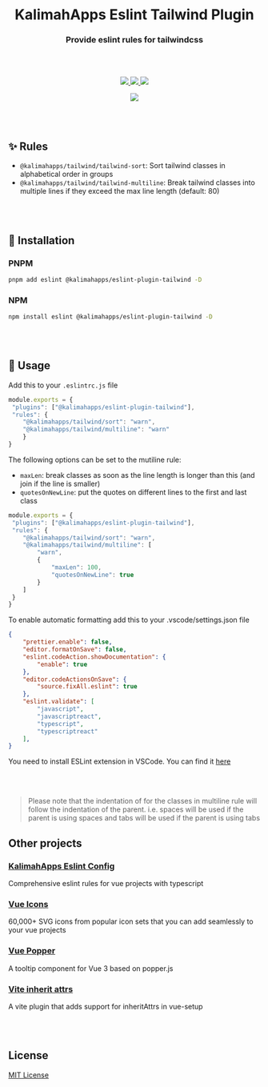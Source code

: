 <p align="center">
<h1 align="center">KalimahApps Eslint Tailwind Plugin</h1>
</p>


<p align="center">
<h3 align="center">Provide eslint rules for tailwindcss</h3>
<br>
<br>
</p>

<p align="center">
<a target="_blank" href="https://www.npmjs.com/package/@kalimahapps/eslint-plugin-tailwind">
  <img src="https://img.shields.io/npm/v/@kalimahapps/eslint-plugin-tailwind.svg">
</a>
<a target="_blank" href="https://www.npmjs.com/package/@kalimahapps/eslint-plugin-tailwind">
  <img src="https://img.shields.io/npm/dt/@kalimahapps/eslint-plugin-tailwind.svg">
</a>
<img src="https://img.shields.io/github/license/kalimahapps/eslint-plugin-tailwind">
</p>

<p align="center">
<a target=_blank href="https://twitter.com/KalimahApps">
  <img src="https://img.shields.io/twitter/follow/KalimahApps?style=for-the-badge">
</a>
</p>

<br>
<br>

## ✨ Rules
- `@kalimahapps/tailwind/tailwind-sort`: Sort tailwind classes in alphabetical order in groups
- `@kalimahapps/tailwind/tailwind-multiline`: Break tailwind classes into multiple lines if they exceed the max line length (default: 80)

<br>
<br>

## 💽 Installation
### PNPM
```bash
pnpm add eslint @kalimahapps/eslint-plugin-tailwind -D
```

### NPM
```bash
npm install eslint @kalimahapps/eslint-plugin-tailwind -D
```

<br>
<br>

## 🔧 Usage
Add this to your `.eslintrc.js` file

```js
module.exports = {
 "plugins": ["@kalimahapps/eslint-plugin-tailwind"],
 "rules": {
	"@kalimahapps/tailwind/sort": "warn",
	"@kalimahapps/tailwind/multiline": "warn"
	}
}
```

The following options can be set to the mutiline rule:
- `maxLen`: break classes as soon as the line length is longer than this (and join if the line is smaller)
- `quotesOnNewLine`: put the quotes on different lines to the first and last class

```js
module.exports = {
 "plugins": ["@kalimahapps/eslint-plugin-tailwind"],
 "rules": {
	"@kalimahapps/tailwind/sort": "warn",
	"@kalimahapps/tailwind/multiline": [
		"warn",
		{
			"maxLen": 100,
			"quotesOnNewLine": true
		}
	]
 }
}
```

To enable automatic formatting add this to your .vscode/settings.json file
```json
{
 	"prettier.enable": false,
  	"editor.formatOnSave": false,
	"eslint.codeAction.showDocumentation": {
		"enable": true
	},
	"editor.codeActionsOnSave": {
		"source.fixAll.eslint": true
	},
	"eslint.validate": [
		"javascript",
		"javascriptreact",
		"typescript",
		"typescriptreact"
	],
}
```

You need to install ESLint extension in VSCode. You can find it [here](https://marketplace.visualstudio.com/items?itemName=dbaeumer.vscode-eslint)

<br>
<br>

> Please note that the indentation of for the classes in multiline rule will follow the indentation of the parent. i.e. spaces will be used if the parent is using spaces and tabs will be used if the parent is using tabs


## Other projects
### [KalimahApps Eslint Config](https://www.npmjs.com/package/@kalimahapps/eslint-config)
Comprehensive eslint rules for vue projects with typescript

### [Vue Icons](https://www.npmjs.com/package/@kalimahapps/vue-icons)
60,000+ SVG icons from popular icon sets that you can add seamlessly to your vue projects

### [Vue Popper](https://www.npmjs.com/package/@kalimahapps/vue-popper)
A tooltip component for Vue 3 based on popper.js

### [Vite inherit attrs](https://www.npmjs.com/package/vite-plugin-vue-setup-inherit-attrs)
A vite plugin that adds support for inheritAttrs in vue-setup

<br>
<br>

## License
[MIT License](LICENSE)
